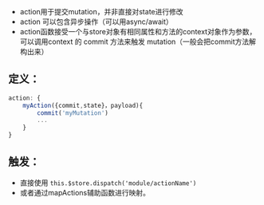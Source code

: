 -  action用于提交mutation，并非直接对state进行修改
- action 可以包含异步操作（可以用async/await）
- action函数接受一个与store对象有相同属性和方法的context对象作为参数，可以调用context 的 commit 方法来触发 mutation（一般会把commit方法解构出来）
## 定义：
```js
action: {
	myAction({commit,state}，payload){
		commit('myMutation')
		...
	}
}
```
## 触发：
- 直接使用 `this.$store.dispatch('module/actionName')`
- 或者通过mapActions辅助函数进行映射。